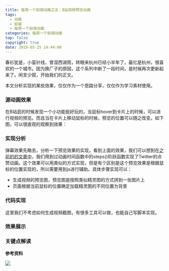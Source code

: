 ```yaml
---
title: 每周一个前端动画之五：B站视频预览动画
tags:
  - 动画
  - 前端
  - 每周一个前端动画
categories: 每周一个前端动画
top: false
copyright: true
date: 2019-05-25 14:44:00
---
```

春衫犹是，小蛮针线，曾湿西湖雨，转眼来杭州已经小半年了，最忆是杭州，很喜欢的一个城市。因为换厂子的原因，这个系列中断了一段时间，是时候再次更新起来了。闲言少叙，开始我们的正文。

本文分析实现的某些效果，仅仅作为一个思路分享，仅仅作为学习素材使用。
<!--more-->
### 源动画效果
在B站逛的时候发现一个小功能挺好玩的，当鼠标hover到卡片上的时候，可以进行视频的预览。而且当在卡片上移动鼠标的时候，预览的位置可以随之改变。如下图，可以很直观的观察到效果：


### 实现分析
弹幕效果先略去，分析一下预览效果的实现，看到上面的效果，我们可以想到在[之前的的文章中](https://juejin.im/post/5a918bcf6fb9a063475f9bf1)，我们用到过动画时间函数中的steps()阶跃函数实现了Twitter的点赞动画。这个效果可以用类似的方式实现，但是有个区别是这个预览效果是根据鼠标的位置实现的，所以需要用到js进行辅助。具体步骤实现可以：
* 生成视频的预览图，预览图是按照类似精灵图的方式拼到一张图片上
* 页面根据当前鼠标的位置确定加载精灵图的不同位置为背景

### 代码实现
这里我们不考虑如何生成视频截图，有很多工具可以做，也能自己写脚本实现。
### 效果展示

### 关键点解读


**参考资料**
[]()

![](http://static.zhyjor.com/wexin.png)